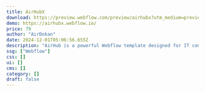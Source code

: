 ```yaml
---
title: AirHubX
download: https://preview.webflow.com/preview/airhubx?utm_medium=preview_link&utm_source=designer&utm_content=airhubx&preview=dd4498c5660c73b3d20d4e632943b93f&locale=en&workflow=preview
demo: https://airhubx.webflow.io/
price: 79
author: "AirDokan"
date: 2024-12-01T05:06:56.655Z
description: "AirHub is a powerful Webflow template designed for IT companies, startups, and tech brands. With 20+ customizable pages, sleek animations, and the Finsweet Client First system, building a modern and interactive website is fast and simple."
ssg: ["Webflow"]
css: []
ui: []
cms: []
category: []
draft: false
---
```

